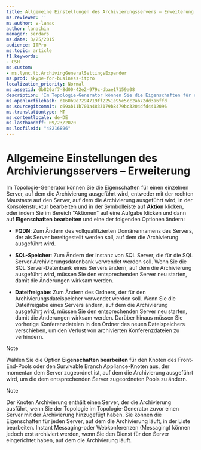 ```yaml
---
title: Allgemeine Einstellungen des Archivierungsservers – Erweiterung
ms.reviewer: ''
ms.author: v-lanac
author: lanachin
manager: serdars
ms.date: 3/25/2015
audience: ITPro
ms.topic: article
f1.keywords:
- CSH
ms.custom:
- ms.lync.tb.ArchivingGeneralSettingsExpander
ms.prod: skype-for-business-itpro
localization_priority: Normal
ms.assetid: 0b820af7-8d00-42e2-979c-dbae17159a08
description: 'Im Topologie-Generator können Sie die Eigenschaften für einen einzelnen Server, auf dem die Archivierung ausgeführt wird, entweder mit der rechten Maustaste auf den Server, auf dem die Archivierung ausgeführt wird, in der Konsolenstruktur bearbeiten und in der Symbolleiste auf Aktion klicken, oder indem Sie im Bereich "Aktionen" auf eine Aufgabe klicken und dann auf Eigenschaften bearbeiten und eine der folgenden Optionen ändern:'
ms.openlocfilehash: d160b9e7294719ff2251e95e5cc2ab72dd3a6ffd
ms.sourcegitcommit: c69ab11b701a4833179b8479bc3204dfd4412096
ms.translationtype: MT
ms.contentlocale: de-DE
ms.lasthandoff: 09/23/2020
ms.locfileid: "48216896"
---
```

# <a name="archiving-server-general-settings-expander"></a>Allgemeine Einstellungen des Archivierungsservers – Erweiterung
 
Im Topologie-Generator können Sie die Eigenschaften für einen einzelnen Server, auf dem die Archivierung ausgeführt wird, entweder mit der rechten Maustaste auf den Server, auf dem die Archivierung ausgeführt wird, in der Konsolenstruktur bearbeiten und in der Symbolleiste auf **Aktion** klicken, oder indem Sie im Bereich "Aktionen" auf eine Aufgabe klicken und dann auf **Eigenschaften bearbeiten** und eine der folgenden Optionen ändern:
  
- **FQDN**: Zum Ändern des vollqualifizierten Domänennamens des Servers, der als Server bereitgestellt werden soll, auf dem die Archivierung ausgeführt wird.
    
- **SQL-Speicher**: Zum Ändern der Instanz von SQL Server, die für die SQL Server-Archivierungsdatenbank verwendet werden soll. Wenn Sie die SQL Server-Datenbank eines Servers ändern, auf dem die Archivierung ausgeführt wird, müssen Sie den entsprechenden Server neu starten, damit die Änderungen wirksam werden.
    
- **Dateifreigabe**: Zum Ändern des Ordners, der für den Archivierungsdateispeicher verwendet werden soll. Wenn Sie die Dateifreigabe eines Servers ändern, auf dem die Archivierung ausgeführt wird, müssen Sie den entsprechenden Server neu starten, damit die Änderungen wirksam werden. Darüber hinaus müssen Sie vorherige Konferenzdateien in den Ordner des neuen Dateispeichers verschieben, um den Verlust von archivierten Konferenzdateien zu verhindern.
    
> [!NOTE]
> Wählen Sie die Option **Eigenschaften bearbeiten** für den Knoten des Front-End-Pools oder den Survivable Branch Appliance-Knoten aus, der momentan dem Server zugeordnet ist, auf dem die Archivierung ausgeführt wird, um die dem entsprechenden Server zugeordneten Pools zu ändern.
  
> [!NOTE]
> Der Knoten Archivierung enthält einen Server, der die Archivierung ausführt, wenn Sie der Topologie im Topologie-Generator zuvor einen Server mit der Archivierung hinzugefügt haben. Sie können die Eigenschaften für jeden Server, auf dem die Archivierung läuft, in der Liste bearbeiten. Instant Messaging-oder Webkonferenzen (Messaging) können jedoch erst archiviert werden, wenn Sie den Dienst für den Server eingerichtet haben, auf dem die Archivierung läuft. 
  

